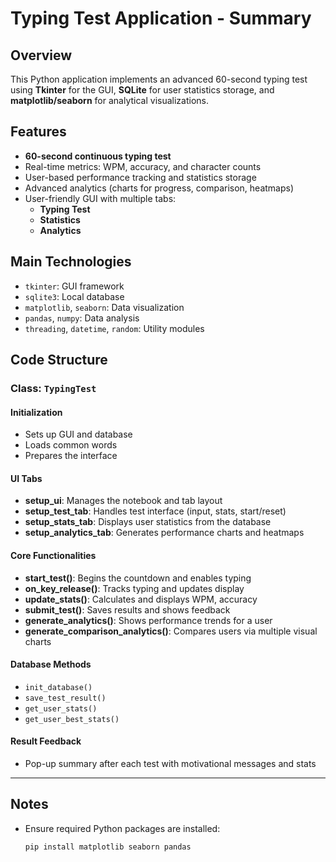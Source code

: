 # Typing Test Application - Summary

## Overview

This Python application implements an advanced 60-second typing test using **Tkinter** for the GUI, **SQLite** for user statistics storage, and **matplotlib/seaborn** for analytical visualizations.

## Features

- **60-second continuous typing test**
- Real-time metrics: WPM, accuracy, and character counts
- User-based performance tracking and statistics storage
- Advanced analytics (charts for progress, comparison, heatmaps)
- User-friendly GUI with multiple tabs:
  - **Typing Test**
  - **Statistics**
  - **Analytics**

## Main Technologies

- `tkinter`: GUI framework
- `sqlite3`: Local database
- `matplotlib`, `seaborn`: Data visualization
- `pandas`, `numpy`: Data analysis
- `threading`, `datetime`, `random`: Utility modules

## Code Structure

### Class: `TypingTest`

#### Initialization
- Sets up GUI and database
- Loads common words
- Prepares the interface

#### UI Tabs
- **setup_ui**: Manages the notebook and tab layout
- **setup_test_tab**: Handles test interface (input, stats, start/reset)
- **setup_stats_tab**: Displays user statistics from the database
- **setup_analytics_tab**: Generates performance charts and heatmaps

#### Core Functionalities
- **start_test()**: Begins the countdown and enables typing
- **on_key_release()**: Tracks typing and updates display
- **update_stats()**: Calculates and displays WPM, accuracy
- **submit_test()**: Saves results and shows feedback
- **generate_analytics()**: Shows performance trends for a user
- **generate_comparison_analytics()**: Compares users via multiple visual charts

#### Database Methods
- `init_database()`
- `save_test_result()`
- `get_user_stats()`
- `get_user_best_stats()`

#### Result Feedback
- Pop-up summary after each test with motivational messages and stats

---

## Notes

- Ensure required Python packages are installed:
  ```bash
  pip install matplotlib seaborn pandas
